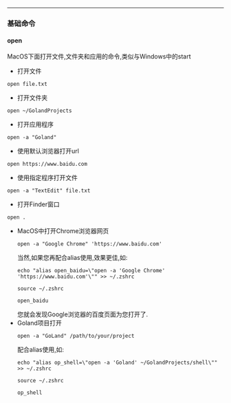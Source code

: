 
<article-title title="Linux常用命令"></article-title>

<article-meta date="2023年8月10日"></article-meta>

---

### 基础命令

#### open
MacOS下面打开文件,文件夹和应用的命令,类似与Windows中的start

* 打开文件
```shell
open file.txt
```

* 打开文件夹
```shell
open ~/GolandProjects
```

* 打开应用程序
```shell
open -a "Goland"
```

* 使用默认浏览器打开url
```shell
open https://www.baidu.com
```

* 使用指定程序打开文件
```shell
open -a "TextEdit" file.txt
```

* 打开Finder窗口
```shell
open .
```

* MacOS中打开Chrome浏览器网页
    ```shell
    open -a "Google Chrome" 'https://www.baidu.com'
    ```
    当然,如果您再配合alias使用,效果更佳,如:
    ```shell
    echo "alias open_baidu=\"open -a 'Google Chrome' 'https://www.baidu.com'\"" >> ~/.zshrc
    
    source ~/.zshrc
    
    open_baidu 
    ```
    您就会发现Google浏览器的百度页面为您打开了.
* Goland项目打开
  ```shell
  open -a "GoLand" /path/to/your/project
  ```
  配合alias使用,如:
  ```shell
  echo "alias op_shell=\"open -a 'Goland' ~/GolandProjects/shell\"" >> ~/.zshrc
      
  source ~/.zshrc
  
  op_shell 
  ```